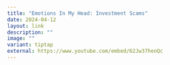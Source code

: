 ```yaml
---
title: "Emotions In My Head: Investment Scams"
date: 2024-04-12
layout: link
description: ""
image: ""
variant: tiptap
external: https://www.youtube.com/embed/62Jw37henQc
---
```

